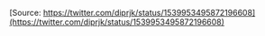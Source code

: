 [Source: https://twitter.com/diprjk/status/1539953495872196608](https://twitter.com/diprjk/status/1539953495872196608)